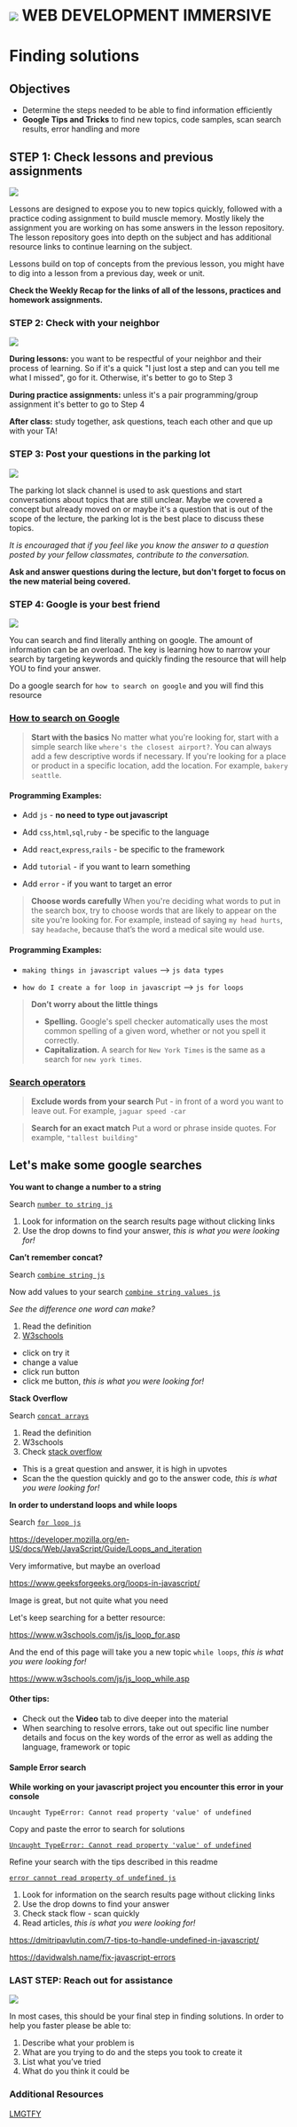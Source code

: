 # ![](https://ga-dash.s3.amazonaws.com/production/assets/logo-9f88ae6c9c3871690e33280fcf557f33.png)  WEB DEVELOPMENT IMMERSIVE

# Finding solutions

## Objectives
* Determine the steps needed to be able to find information efficiently 
* <b>Google Tips and Tricks</b> to find new topics, code samples, scan search results, error handling and more


## STEP 1: Check lessons and previous assignments

![](https://media.giphy.com/media/5zbj7HTomGwJa37pWO/giphy.gif)

Lessons are designed to expose you to new topics quickly, followed with a practice coding assignment to build muscle memory.  Mostly likely the assignment you are working on has some answers in the lesson repository. The lesson repository goes into depth on the subject and has additional resource links to continue learning on the subject.

Lessons build on top of concepts from the previous lesson, you might have to dig into a lesson from a previous day, week or unit.

<b>Check the Weekly Recap for the links of all of the lessons, practices and homework assignments.</b>

### STEP 2: Check with your neighbor

![](https://media.giphy.com/media/l3q2XTm3SOFLgtx8k/giphy.gif)

**During lessons:** you want to be respectful of your neighbor and their process of learning. So if it's a quick "I just lost a step and can you tell me what I missed", go for it. Otherwise, it's better to go to Step 3

**During practice assignments:** unless it's a pair programming/group assignment it's better to go to Step 4

**After class:** study together, ask questions, teach each other and que up with your TA!


### STEP 3: Post your questions in the parking lot

![](https://media.giphy.com/media/l0He9nwYaiP7M7zEs/giphy.gif)

The parking lot slack channel is used to ask questions and start conversations about topics that are still unclear. Maybe we covered a concept but already moved on or maybe it's a question that is out of the scope of the lecture, the parking lot is the best place to discuss these topics. 

*It is encouraged that if you feel like you know the answer to a question posted by your fellow classmates, contribute to the conversation.*

**Ask and answer questions during the lecture, but don't forget to focus on the new material being covered.**


### STEP 4: Google is your best friend


![](https://media.giphy.com/media/o1sHpyku3WDrW/giphy.gif)

You can search and find literally anthing on google. The amount of information can be an overload. The key is learning how to narrow your search by targeting keywords and quickly finding the resource that will help YOU to find your answer. 

Do a google search for ```how to search on google``` and you will find this resource 
### [How to search on Google](https://support.google.com/websearch/answer/134479?hl=en)

> **Start with the basics**
> No matter what you're looking for, start with a simple search like `where's the closest airport?`. You can always add a few descriptive words if necessary.
If you're looking for a place or product in a specific location, add the location. For example, `bakery seattle`. 

#### Programming Examples: 
* Add `js` - **no need to type out javascript**
* Add `css`,`html`,`sql`,`ruby` - be specific to the language
* Add `react`,`express`,`rails` - be specific to the framework

* Add `tutorial` - if you want to learn something
* Add `error` - if you want to target an error


> **Choose words carefully**
> When you're deciding what words to put in the search box, try to choose words that are likely to appear on the site you're looking for. For example, instead of saying `my head hurts`, say `headache`, because that’s the word a medical site would use.

#### Programming Examples: 

* `making things in javascript values` —> `js data types`

* `how do I create a for loop in javascript` —> `js for loops`


> **Don’t worry about the little things**
> * **Spelling.** Google's spell checker automatically uses the most common spelling of a given word, whether or not you spell it correctly. 
> * **Capitalization.** A search for `New York Times` is the same as a search for `new york times`.


### [Search operators](https://support.google.com/websearch/answer/2466433)

> **Exclude words from your search**
> Put - in front of a word you want to leave out. For example, `jaguar speed -car`

> **Search for an exact match**
> Put a word or phrase inside quotes. For example, `"tallest building"` 

## Let's make some google searches

**You want to change a number to a string**

Search [`number to string js`](https://www.google.com/search?q=number+to+string+js)


1. Look for information on the search results page without clicking links
2. Use the drop downs to find your answer, *this is what you were looking for!*


**Can’t remember concat?**

Search [`combine string js`](https://www.google.com/search?q=combine+string+js)

Now add values to your search [`combine string values js`](https://www.google.com/search?q=combine+string+values+js)

*See the difference one word can make?*
1. Read the definition
2. [W3schools](https://www.w3schools.com/jsref/jsref_concat_string.asp)
  * click on try it
  * change a value 
  * click run button
  * click me button, *this is what you were looking for!*

**Stack Overflow**

Search [`concat arrays`](https://www.google.com/search?q=concat+arrays)
1. Read the definition
2. W3schools
3. Check [stack overflow](https://stackoverflow.com/questions/3975170/javascript-how-to-join-combine-two-arrays-to-concatenate-into-one-array)
* This is a great question and answer, it is high in upvotes
* Scan the the question quickly and go to the answer code, *this is what you were looking for!*


**In order to understand loops and while loops**

Search [`for loop js`](https://www.google.com/search?q=for+loop+js)

https://developer.mozilla.org/en-US/docs/Web/JavaScript/Guide/Loops_and_iteration

Very imformative, but maybe an overload

https://www.geeksforgeeks.org/loops-in-javascript/

Image is great, but not quite what you need

Let's keep searching for a better resource:

https://www.w3schools.com/js/js_loop_for.asp

And the end of this page will take you a new topic `while loops`, *this is what you were looking for!*

https://www.w3schools.com/js/js_loop_while.asp


#### Other tips:

* Check out the **Video** tab to dive deeper into the material
* When searching to resolve errors, take out out specific line number details and focus on the key words of the error as well as adding the language, framework or topic

#### Sample Error search

**While working on your javascript project you encounter this error in your console**

```
Uncaught TypeError: Cannot read property 'value' of undefined
```

Copy and paste the error to search for solutions

[`Uncaught TypeError: Cannot read property 'value' of undefined`](https://www.google.com/search?q=Uncaught+TypeError%3A+Cannot+read+property+%27value%27+of+undefined&oq=Uncaught+TypeError%3A+Cannot+read+property+%27value%27+of+undefined)


Refine your search with the tips described in this readme

[`error cannot read property of undefined js`](https://www.google.com/search?q=error+cannot+read+property+of+undefined+js&oq=error+cannot+read+property+of+undefined+js)

1. Look for information on the search results page without clicking links
2. Use the drop downs to find your answer
3. Check stack flow - scan quickly
4. Read articles, *this is what you were looking for!*

https://dmitripavlutin.com/7-tips-to-handle-undefined-in-javascript/


https://davidwalsh.name/fix-javascript-errors



### LAST STEP: Reach out for assistance
![](https://media.giphy.com/media/IoXVrbzUIuvTy/giphy.gif)

In most cases, this should be your final step in finding solutions. In order to help you faster please be able to:
1. Describe what your problem is
2. What are you trying to do and the steps you took to create it
3. List what you’ve tried
4. What do you think it could be




### Additional Resources

[LMGTFY](http://lmgtfy.com/?q=finding+solutions+to+all+your+problems)
